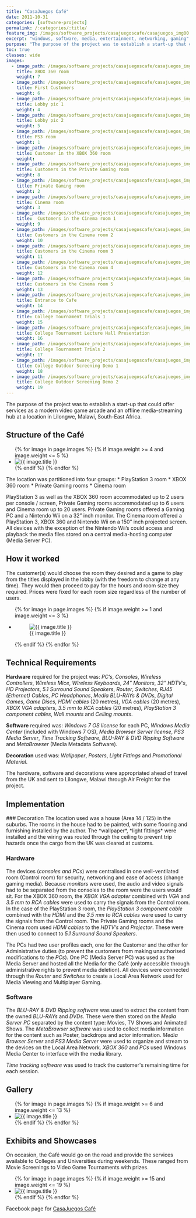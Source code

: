 ```yaml
---
title: "CasaJuegos Café"
date: 2011-10-31
categories: [software-projects]
permalink: /:categories/:title/
feature_img: /images/software_projects/casajuegoscafe/casajuegos_img00.jpg
excerpt: "windows, software, media, entertainment, networking, gaming"
purpose: "The purpose of the project was to establish a start-up that could offer services as a modern video game arcade and an offline media-streaming hub at a location in Lilongwe, Malawi, South-East Africa."
toc: true
classes: wide
images:
  - image_path: /images/software_projects/casajuegoscafe/casajuegos_img00.jpg
    title: XBOX 360 room
    weight: 7   
  - image_path: /images/software_projects/casajuegoscafe/casajuegos_img01.jpg
    title: First Customers
    weight: 6    
  - image_path: /images/software_projects/casajuegoscafe/casajuegos_img02.jpg
    title: Lobby pic 1
    weight: 4   
  - image_path: /images/software_projects/casajuegoscafe/casajuegos_img03.jpg
    title: Lobby pic 2
    weight: 5
  - image_path: /images/software_projects/casajuegoscafe/casajuegos_img04.jpg
    title: PS3 room
    weight: 1    
  - image_path: /images/software_projects/casajuegoscafe/casajuegos_img05.jpg
    title: Customer in the XBOX 360 room
    weight:    
  - image_path: /images/software_projects/casajuegoscafe/casajuegos_img06.jpg
    title: Customers in the Private Gaming room
    weight: 8   
  - image_path: /images/software_projects/casajuegoscafe/casajuegos_img07.jpg
    title: Private Gaming room
    weight: 2
  - image_path: /images/software_projects/casajuegoscafe/casajuegos_img08.jpg
    title: Cinema room
    weight: 3    
  - image_path: /images/software_projects/casajuegoscafe/casajuegos_img09.jpg
    title:  Customers in the Cinema room 1
    weight: 9    
  - image_path: /images/software_projects/casajuegoscafe/casajuegos_img10.jpg
    title: Customers in the Cinema room 2
    weight: 10   
  - image_path: /images/software_projects/casajuegoscafe/casajuegos_img11.jpg
    title: Customers in the Cinema room 3
    weight: 11
  - image_path: /images/software_projects/casajuegoscafe/casajuegos_img12.jpg
    title: Customers in the Cinema room 4
    weight: 12   
  - image_path: /images/software_projects/casajuegoscafe/casajuegos_img13.jpg
    title: Customers in the Cinema room 5
    weight: 13   
  - image_path: /images/software_projects/casajuegoscafe/casajuegos_img14.jpg
    title: Entrance to Cafe
    weight: 14   
  - image_path: /images/software_projects/casajuegoscafe/casajuegos_img15.jpg
    title: College Tournament Trials 1
    weight: 15
  - image_path: /images/software_projects/casajuegoscafe/casajuegos_img16.jpg
    title: College Tournament Lecture Hall Presentation
    weight: 16
  - image_path: /images/software_projects/casajuegoscafe/casajuegos_img17.jpg
    title: College Tournament Trials 2
    weight: 17
  - image_path: /images/software_projects/casajuegoscafe/casajuegos_img18.jpg
    title: College Outdoor Screening Demo 1
    weight: 18
  - image_path: /images/software_projects/casajuegoscafe/casajuegos_img19.jpg
    title: College Outdoor Screening Demo 2
    weight: 19    
---
```

The purpose of the project was to establish a start-up that could offer services as a modern video game arcade and an offline media-streaming hub at a location in Lilongwe, Malawi, South-East Africa.

<h2 class="text-underline">Structure of the Café</h2>

<ul class="photo-gallery-2col">
  {% for image in page.images %}
    {% if image.weight >= 4 and image.weight <= 5 %}  
    <li>
      <img class="galley_img" src="{{ image.image_path }}" alt="{{ image.title }}">
    </li>
    {% endif %}  
  {% endfor %}  
</ul>
The location was partitioned into four groups:
*	PlayStation 3 room
*	XBOX 360 room
*	Private Gaming rooms  
*	Cinema room

PlayStation 3 as well as the XBOX 360 room accommodated up to 2 users per console / screen, Private Gaming rooms accommodated up to 6 users and Cinema room up to 20 users. Private Gaming rooms offered a Gaming PC and a Nintendo Wii on a 32” inch monitor.  The Cinema room offered a PlayStation 3, XBOX 360 and Nintendo Wii on a 150” inch projected screen. All devices with the exception of the Nintendo Wii’s could access and playback the media files stored on a central media-hosting computer (Media Server PC).

<h2 class="text-underline">How it worked</h2>

The customer(s) would choose the room they desired and a game to play from the titles displayed in the lobby (with the freedom to change at any time). They would then proceed to pay for the hours and room size they required. Prices were fixed for each room size regardless of the number of users.

<ul class="photo-gallery-3col">
  {% for image in page.images %}
    {% if image.weight >= 1 and image.weight <= 3 %}
      <li>
        <figure class="custom-figure">
          <img class="galley_img" src="{{ image.image_path }}" alt="{{ image.title }}">
          <figcaption class="custom-figcaption">
            {{ image.title }}
          </figcaption>
        </figure>  
      </li>
    {% endif %}  
  {% endfor %}  
</ul>

<h2 class="text-underline">Technical Requirements</h2>

**Hardware** required for the project was: *PC’s*, *Consoles*, *Wireless Controllers*, *Wireless Mice*, *Wireless Keyboards*, *24” Monitors*, *32” HDTV’s*, *HD Projectors*, *5.1 Surround Sound Speakers*, *Router*, *Switches*, *RJ45 (Ethernet) Cables*, *PC Headphones*, *Media BLU-RAYs & DVDs*, *Digital Games*, *Game Discs*, *HDMI cables* (20 metres), *VGA cables* (20 metres), *XBOX VGA adapters*, *3.5 mm to RCA cables* (20 metres), *PlayStation 3 component cables*, *Wall mounts* and *Ceiling mounts*.

**Software** required was: *Windows 7 OS license* for each PC, *Windows Media Center* (included with Windows 7 OS), *Media Browser Server license*, *PS3 Media Server*, *Time Tracking Software*, *BLU-RAY & DVD Ripping Software* and *MetaBrowser* (Media Metadata Software).

**Decoration** used was: *Wallpaper*, *Posters*, *Light Fittings* and *Promotional Material*.

The hardware, software and decorations were appropriated ahead of travel from the UK and sent to Lilongwe, Malawi through Air Freight for the project.

<h2 class="text-underline">Implementation</h2>
### Decoration
The location used was a house (Area 14 / 125) in the suburbs. The rooms in the house had to be painted, with some flooring and furnishing installed by the author. The *wallpaper*, *light fittings* were installed and the wiring was routed through the ceiling to prevent trip hazards once the cargo from the UK was cleared at customs.

### Hardware
The devices (*consoles and PCs*) were centralised in one well-ventilated room (Control room) for security, networking and ease of access (change gaming media). Because *monitors* were used, the audio and video signals had to be separated from the consoles to the room were the users would sit. For the XBOX 360 room, the *XBOX VGA adapter* combined with *VGA* and *3.5 mm to RCA cables* were used to carry the signals from the Control room. In the case of the PlayStation 3 room, the *PlayStation 3 component cable* combined with the *HDMI* and the *3.5 mm to RCA cables* were used to carry the signals from the Control room. The Private Gaming rooms and the Cinema room used *HDMI cables* to the *HDTV’s* and *Projector*. These were then used to connect to *5.1 Surround Sound Speakers*.

The PCs had two user profiles each, one for the Customer and the other for Administrative duties (to prevent the customers from making unauthorised modifications to the *PCs*). One PC (Media Server PC) was used as the Media Server and hosted all the Media for the Café (only accessible through administrative rights to prevent media deletion). All devices were connected through the *Router* and *Switches* to create a Local Area Network used for Media Viewing and Multiplayer Gaming.

### Software
The *BLU-RAY & DVD Ripping software* was used to extract the content from the owned *BLU-RAYs* and *DVDs*. These were then stored on the *Media Server PC* separated by the content type: Movies, TV Shows and Animated Shows. The *MetaBrowser software* was used to collect media information for the content such as Poster, backdrops and actor information. *Media Browser Server* and *PS3 Media Server* were used to organize and stream to the devices on the Local Area Network. *XBOX 360* and *PCs* used Windows Media Center to interface with the media library.

*Time tracking software* was used to track the customer's remaining time for each session.

<h2 class="text-underline">Gallery</h2>

<ul class="photo-gallery-2col">
  {% for image in page.images %}
    {% if image.weight >= 6 and image.weight <= 13 %}  
      <li>
        <img class="galley_img" src="{{ image.image_path }}" alt="{{ image.title }}">
      </li>
    {% endif %}  
  {% endfor %}  
</ul>

<h2 class="text-underline">Exhibits and Showcases</h2>

On occasion, the Café would go on the road and provide the services available to Colleges and Universities during weekends. These ranged from Movie Screenings to Video Game Tournaments with prizes.

<ul class="photo-gallery-2col">
  {% for image in page.images %}
    {% if image.weight >= 15 and image.weight <= 19 %}  
      <li>
        <img class="galley_img" src="{{ image.image_path }}" alt="{{ image.title }}">
      </li>
    {% endif %}  
  {% endfor %}  
</ul>

Facebook page for <a class="custom_link" href="https://www.facebook.com/casajuegos/">CasaJuegos Café</a>
